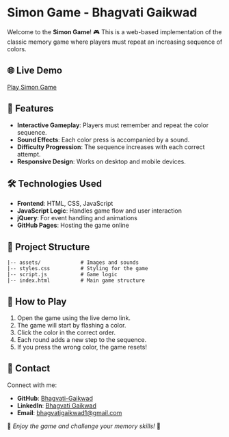# Simon Game - Bhagvati Gaikwad

Welcome to the **Simon Game**! 🎮 This is a web-based implementation of the classic memory game where players must repeat an increasing sequence of colors.

## 🌐 Live Demo
[Play Simon Game](https://bhagvati-gaikwad.github.io/Simon/)

## 📌 Features
- **Interactive Gameplay**: Players must remember and repeat the color sequence.
- **Sound Effects**: Each color press is accompanied by a sound.
- **Difficulty Progression**: The sequence increases with each correct attempt.
- **Responsive Design**: Works on desktop and mobile devices.

## 🛠️ Technologies Used
- **Frontend**: HTML, CSS, JavaScript
- **JavaScript Logic**: Handles game flow and user interaction
- **jQuery**: For event handling and animations
- **GitHub Pages**: Hosting the game online

## 📂 Project Structure
```
|-- assets/             # Images and sounds
|-- styles.css          # Styling for the game
|-- script.js           # Game logic
|-- index.html          # Main game structure
```

## 🚀 How to Play
1. Open the game using the live demo link.
2. The game will start by flashing a color.
3. Click the color in the correct order.
4. Each round adds a new step to the sequence.
5. If you press the wrong color, the game resets!

## 📧 Contact
Connect with me:
- **GitHub**: [Bhagvati-Gaikwad](https://github.com/Bhagvati-Gaikwad)
- **LinkedIn**: [Bhagvati Gaikwad](https://www.linkedin.com/in/bhagvati-gaikwad-ab89992a1/)
- **Email**: [bhagvatigaikwad1@gmail.com](mailto:your-email@example.com)

🔹 *Enjoy the game and challenge your memory skills!* 🎉

